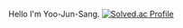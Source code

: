 Hello I'm Yoo-Jun-Sang.
[![Solved.ac Profile](http://mazassumnida.wtf/api/v2/generate_badge?boj=백준아이디)](https://solved.ac/jsyoo1109)
